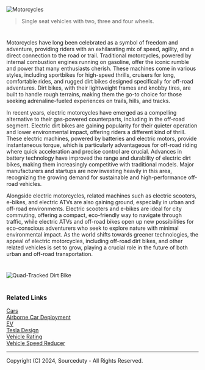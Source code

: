 ![Motorcycles](https://github.com/user-attachments/assets/c50d8049-952a-4120-818d-0f58a26f03e0)

> Single seat vehicles with two, three and four wheels.

#

Motorcycles have long been celebrated as a symbol of freedom and adventure, providing riders with an exhilarating mix of speed, agility, and a direct connection to the road or trail. Traditional motorcycles, powered by internal combustion engines running on gasoline, offer the iconic rumble and power that many enthusiasts cherish. These machines come in various styles, including sportbikes for high-speed thrills, cruisers for long, comfortable rides, and rugged dirt bikes designed specifically for off-road adventures. Dirt bikes, with their lightweight frames and knobby tires, are built to handle rough terrains, making them the go-to choice for those seeking adrenaline-fueled experiences on trails, hills, and tracks.

In recent years, electric motorcycles have emerged as a compelling alternative to their gas-powered counterparts, including in the off-road segment. Electric dirt bikes are gaining popularity for their quieter operation and lower environmental impact, offering riders a different kind of thrill. These electric machines, powered by batteries and electric motors, provide instantaneous torque, which is particularly advantageous for off-road riding where quick acceleration and precise control are crucial. Advances in battery technology have improved the range and durability of electric dirt bikes, making them increasingly competitive with traditional models. Major manufacturers and startups are now investing heavily in this area, recognizing the growing demand for sustainable and high-performance off-road vehicles.

Alongside electric motorcycles, related machines such as electric scooters, e-bikes, and electric ATVs are also gaining ground, especially in urban and off-road environments. Electric scooters and e-bikes are ideal for city commuting, offering a compact, eco-friendly way to navigate through traffic, while electric ATVs and off-road bikes open up new possibilities for eco-conscious adventurers who seek to explore nature with minimal environmental impact. As the world shifts towards greener technologies, the appeal of electric motorcycles, including off-road dirt bikes, and other related vehicles is set to grow, playing a crucial role in the future of both urban and off-road transportation.

#

![Quad-Tracked Dirt Bike](https://github.com/user-attachments/assets/06c9b692-f16a-4942-a1e3-a21c51ab2178)

#
### Related Links

[Cars](https://github.com/sourceduty/Car_Design)
<br>
[Airborne Car Deployment](https://github.com/sourceduty/Airborne_Car_Deployment)
<br>
[EV](https://github.com/sourceduty/EV)
<br>
[Tesla Design](https://github.com/sourceduty/Tesla_Design)
<br>
[Vehicle Rating](https://github.com/sourceduty/Vehicle_Rating)
<br>
[Vehicle Speed Reducer](https://github.com/sourceduty/Vehicle_Speed_Reducer)

***
Copyright (C) 2024, Sourceduty - All Rights Reserved.
